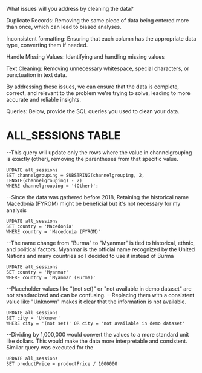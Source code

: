What issues will you address by cleaning the data?

Duplicate Records:
Removing the same piece of data being entered more than once, which can lead to biased analyses.

Inconsistent formatting:
Ensuring that each column has the appropriate data type, converting them if needed.

Handle Missing Values: 
Identifying and handling missing values

Text Cleaning:
Removing unnecessary whitespace, special characters, or punctuation in text data.

By addressing these issues, we can ensure that the data is complete, correct, and relevant to the problem we're trying to solve, leading to more accurate and reliable insights.





Queries:
Below, provide the SQL queries you used to clean your data.

# ALL_SESSIONS TABLE

--This query will update only the rows where the value in channelgrouping is exactly (other), removing the parentheses from that specific value. 

```
UPDATE all_sessions
SET channelgrouping = SUBSTRING(channelgrouping, 2, LENGTH(channelgrouping) - 2)
WHERE channelgrouping = '(Other)';
```


--Since the data was gathered before 2018, Retaining the historical name Macedonia (FYROM) might be beneficial but it's not necessary for my analysis

```
UPDATE all_sessions 
SET country = 'Macedonia'
WHERE country = 'Macedonia (FYROM)'
```

--The name change from "Burma" to "Myanmar" is tied to historical, ethnic, and political factors. Myanmar is the official name recognized by the United Nations and many countries so I decided to use it instead of Burma
```
UPDATE all_sessions 
SET country = 'Myanmar'
WHERE country = 'Myanmar (Burma)'
```
--Placeholder values like "(not set)" or "not available in demo dataset" are not standardized and can be confusing.
--Replacing them with a consistent value like "Unknown" makes it clear that the information is not available.
```
UPDATE all_sessions
SET city = 'Unknown'
WHERE city = '(not set)' OR city = 'not available in demo dataset'
```

--Dividing by 1,000,000 would convert the values to a more standard unit like dollars. This would make the data more interpretable and consistent. Similar query was executed for the 
```
UPDATE all_sessions
SET productPrice = productPrice / 1000000






















